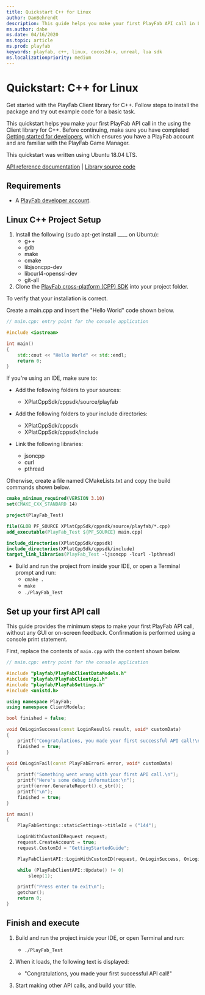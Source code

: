 ```yaml
---
title: Quickstart C++ for Linux
author: DanBehrendt
description: This guide helps you make your first PlayFab API call in Linux C++.
ms.author: dabe
ms.date: 04/16/2020
ms.topic: article
ms.prod: playfab
keywords: playfab, c++, linux, cocos2d-x, unreal, lua sdk
ms.localizationpriority: medium
---
```


# Quickstart: C++ for Linux

Get started with the PlayFab Client library for C++. Follow steps to install the package and try out example code for a basic task.

This quickstart helps you make your first PlayFab API call in the using the Client library for C++. Before continuing, make sure you have completed [Getting started for developers](../../personas/developer.md), which ensures you have a PlayFab account and are familiar with the PlayFab Game Manager.

This quickstart was written using Ubuntu 18.04 LTS.

[API reference documentation](../../api-references/index.md) | [Library source code](https://github.com/PlayFab/XPlatCppSdk)

## Requirements

- A [PlayFab developer account](https://developer.playfab.com/en-us/sign-up).  

## Linux C++ Project Setup

1. Install the following (sudo apt-get install ____ on Ubuntu):
    - g++
    - gdb
    - make
    - cmake
    - libjsoncpp-dev
    - libcurl4-openssl-dev
    - git-all
2. Clone the [PlayFab cross-platform (CPP) SDK](https://github.com/PlayFab/XPlatCppSdk) into your project folder.  

To verify that your installation is correct.

Create a main.cpp and insert the "Hello World" code shown below.

```cpp
// main.cpp: entry point for the console application

#include <iostream>

int main()
{
    std::cout << "Hello World" << std::endl;
    return 0;
}
```

If you're using an IDE, make sure to:

- Add the following folders to your sources:
  - XPlatCppSdk/cppsdk/source/playfab

- Add the following folders to your include directories:
  - XPlatCppSdk/cppsdk
  - XPlatCppSdk/cppsdk/include

- Link the following libraries:
  - jsoncpp
  - curl
  - pthread

Otherwise, create a file named CMakeLists.txt and copy the build commands shown below.

```cmake
cmake_minimum_required(VERSION 3.10)
set(CMAKE_CXX_STANDARD 14)

project(PlayFab_Test)

file(GLOB PF_SOURCE XPlatCppSdk/cppsdk/source/playfab/*.cpp)
add_executable(PlayFab_Test ${PF_SOURCE} main.cpp)

include_directories(XPlatCppSdk/cppsdk)
include_directories(XPlatCppSdk/cppsdk/include)
target_link_libraries(PlayFab_Test -ljsoncpp -lcurl -lpthread)
```

- Build and run the project from inside your IDE, or open a Terminal prompt and run:
  - `cmake .`
  - `make`
  - `./PlayFab_Test`

## Set up your first API call

This guide provides the minimum steps to make your first PlayFab API call, without any GUI or on-screen feedback. Confirmation is performed using a console print statement.

First, replace the contents of `main.cpp` with the content shown below.

```cpp
// main.cpp: entry point for the console application

#include "playfab/PlayFabClientDataModels.h"
#include "playfab/PlayFabClientApi.h"
#include "playfab/PlayFabSettings.h"
#include <unistd.h>

using namespace PlayFab;
using namespace ClientModels;

bool finished = false;

void OnLoginSuccess(const LoginResult& result, void* customData)
{
    printf("Congratulations, you made your first successful API call!\n");
    finished = true;
}

void OnLoginFail(const PlayFabError& error, void* customData)
{
    printf("Something went wrong with your first API call.\n");
    printf("Here's some debug information:\n");
    printf(error.GenerateReport().c_str());
    printf("\n");
    finished = true;
}

int main()
{
    PlayFabSettings::staticSettings->titleId = ("144");

    LoginWithCustomIDRequest request;
    request.CreateAccount = true;
    request.CustomId = "GettingStartedGuide";

    PlayFabClientAPI::LoginWithCustomID(request, OnLoginSuccess, OnLoginFail);

    while (PlayFabClientAPI::Update() != 0)
        sleep(1);

    printf("Press enter to exit\n");
    getchar();
    return 0;
}
```

## Finish and execute

1. Build and run the project inside your IDE, or open Terminal and run:
    - `./PlayFab_Test`
2. When it loads, the following text is displayed:
    - "Congratulations, you made your first successful API call!"

3. Start making other API calls, and build your title.

